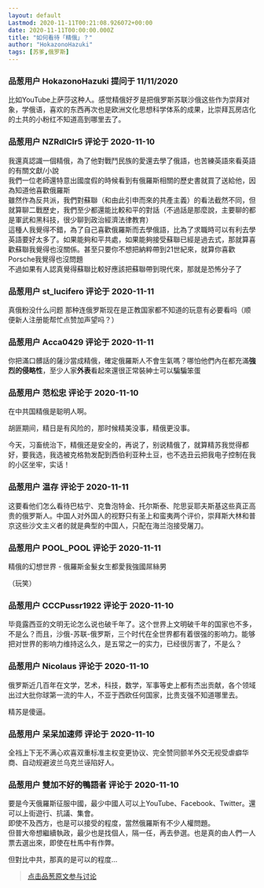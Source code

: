 ```yaml
---
layout: default
Lastmod: 2020-11-11T00:21:08.926072+00:00
date: 2020-11-11T00:00:00.000Z
title: "如何看待「精俄」？"
author: "HokazonoHazuki"
tags: [苏爹,俄罗斯]
---
```



### 品葱用户 **HokazonoHazuki** 提问于 11/11/2020
    
比如YouTube上萨莎这种人。感觉精俄好歹是把俄罗斯苏联沙俄这些作为崇拜对象，学俄语，喜欢的东西再次也是欧洲文化思想科学体系的成果，比崇拜瓦房店化的土共的小粉红不知道高到哪里去了。
    
                

### 品葱用户 **NZRdlClr5** 评论于 2020-11-10
        
我還真認識一個精俄，為了他對戰鬥民族的愛還去學了俄語，也苦練英語來看英語的有關文獻/小說  
我們一位老師還特意出國度假的時候看到有俄羅斯相關的歷史書就買了送給他，因為知道他喜歡俄羅斯  
雖然作為反共派，我們對蘇聯（和由此引申而來的共產主義）的看法截然不同，但就算聊二戰歷史，我們至少都還能比較和平的對話（不過話是那麼說，主要聊的都是軍武和黑科技，很少聊到政治經濟法律教育）  
這種人我覺得不錯，為了自己喜歡俄羅斯而去學俄語，比為了求職時可以有利去學英語要好太多了。如果能夠和平共處，如果能夠接受蘇聯已經是過去式，那就算喜歡蘇聯我覺得也沒關係。甚至只要你不想把納粹帶到21世紀來，就算你喜歡Porsche我覺得也沒問題  
不過如果有人認真覺得蘇聯比較好應該把蘇聯帶到現代來，那就是恐怖分子了
        
                

### 品葱用户 **st_lucifero** 评论于 2020-11-11
        
真俄粉没什么问题 那种连俄罗斯现在是正教国家都不知道的玩意有必要看吗（顺便新人注册能帮忙点赞加声望吗？）
        
                

### 品葱用户 **Acca0429** 评论于 2020-11-11
        
你把滿口髒話的薩沙當成精俄，確定俄羅斯人不會生氣嗎？哪怕他們內在都充滿**強烈的侵略性**，至少人家**外表**看起來還很正常裝紳士可以騙騙笨蛋
        
                

### 品葱用户 **范松忠** 评论于 2020-11-10
        
在中共国精俄是聪明人啊。  
  
胡匪期间，精日是有风险的，那时候精美没事，精俄更没事。  
  
今天，习畜统治下，精俄还是安全的，再说了，别说精俄了，就算精苏我觉得都好，要我选，我选被克格勃发配到西伯利亚种土豆，也不选丑云把我电子控制在我的小区坐牢，实话！
        
                

### 品葱用户 **温存** 评论于 2020-11-11
        
这要看他们怎么看待巴枯宁、克鲁泡特金、托尔斯泰、陀思妥耶夫斯基这些真正高贵的俄罗斯人。中国人对外国人的视野只有圣上和蛮夷两个评价，崇拜斯大林和普京这些沙文主义者的就是典型的中国人，只配在海兰泡接受屠刀。
        
                

### 品葱用户 **POOL_POOL** 评论于 2020-11-11
        
精俄的幻想世界 - 俄羅斯金髮女生都愛我強國屌絲男  
  
（玩笑）
        
                

### 品葱用户 **CCCPussr1922** 评论于 2020-11-10
        
毕竟露西亚的文明无论怎么说也破千年了。这个世界上文明破千年的国家也不多，不是么？而且，沙俄-苏联-俄罗斯，三个时代在全世界都有着很强的影响力。能够把对世界的影响力维持这么久，是五常之一的实力，已经很厉害了，不是么？
        
                

### 品葱用户 **Nicolaus** 评论于 2020-11-10
        
俄罗斯近几百年在文学，艺术，科技，数学，军事等史上都有杰出贡献，各个领域出过大批你球第一流的牛人，不亚于西欧任何国家，比贵支强不知道哪里去。  
  
精苏是傻逼。
        
                

### 品葱用户 **呆呆加速师** 评论于 2020-11-10
        
全裆上下无不满心欢喜双重标准主权变更协议、完全赞同颤羊外交无视受虐癖华商、自动规避波兰乌克兰诬陷好人。
        
                

### 品葱用户 **雙加不好的鴨語者** 评论于 2020-11-10
        
要是今天俄羅斯征服中國，最少中國人可以上YouTube、Facebook、Twitter。還可以上街遊行、抗議、集會。  
即使不及西方，也是可以接受的程度，當然俄羅斯有不少人權問題。  
但普大帝想繼續執政，最少也是找個人，隔一任，再去參選。也是真的由人們一人票去選出來，即使在杜馬中有作弊。  
  
但對比中共，那真的是可以的程度…
        
                





> [点击品葱原文参与讨论](https://pincong.rocks/question/33365)

